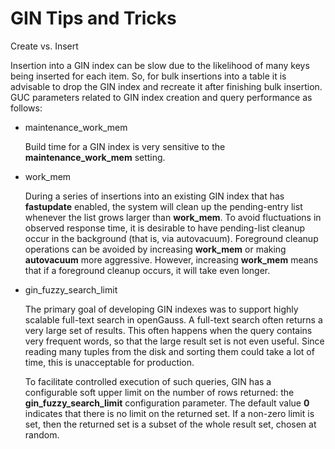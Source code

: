 # GIN Tips and Tricks<a name="EN-US_TOPIC_0242370666"></a>

Create vs. Insert

Insertion into a GIN index can be slow due to the likelihood of many keys being inserted for each item. So, for bulk insertions into a table it is advisable to drop the GIN index and recreate it after finishing bulk insertion. GUC parameters related to GIN index creation and query performance as follows:

-   maintenance\_work\_mem

    Build time for a GIN index is very sensitive to the  **maintenance\_work\_mem**  setting.

-   work\_mem

    During a series of insertions into an existing GIN index that has  **fastupdate**  enabled, the system will clean up the pending-entry list whenever the list grows larger than  **work\_mem**. To avoid fluctuations in observed response time, it is desirable to have pending-list cleanup occur in the background \(that is, via autovacuum\). Foreground cleanup operations can be avoided by increasing  **work\_mem**  or making  **autovacuum**  more aggressive. However, increasing  **work\_mem**  means that if a foreground cleanup occurs, it will take even longer.

-   gin\_fuzzy\_search\_limit

    The primary goal of developing GIN indexes was to support highly scalable full-text search in openGauss. A full-text search often returns a very large set of results. This often happens when the query contains very frequent words, so that the large result set is not even useful. Since reading many tuples from the disk and sorting them could take a lot of time, this is unacceptable for production.

    To facilitate controlled execution of such queries, GIN has a configurable soft upper limit on the number of rows returned: the  **gin\_fuzzy\_search\_limit**  configuration parameter. The default value  **0**  indicates that there is no limit on the returned set. If a non-zero limit is set, then the returned set is a subset of the whole result set, chosen at random.



